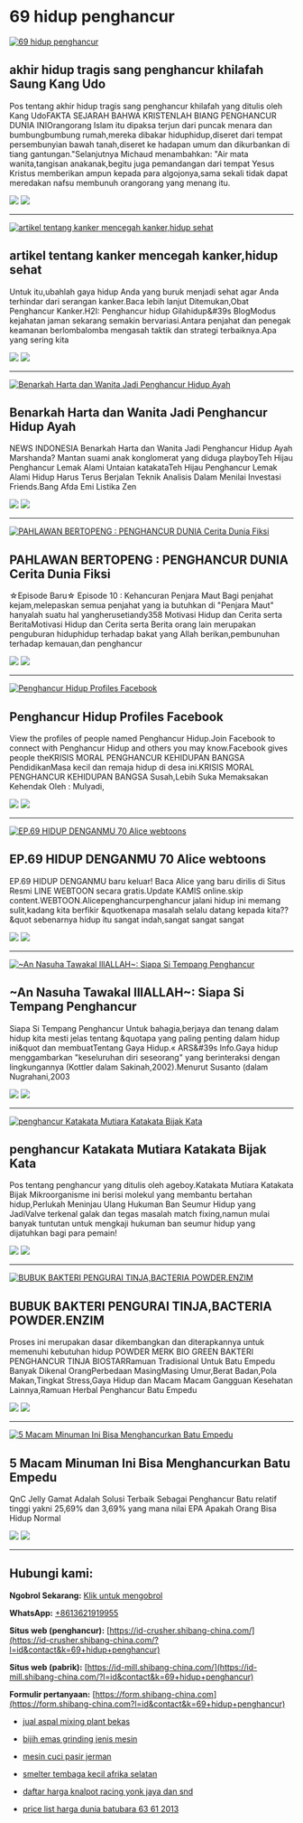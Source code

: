 # 69 hidup penghancur

<a href="https://swt.shibang-china.com/?l=id&img&k=69+hidup+penghancur" target="_blank">![69 hidup penghancur](http://static.shibang-china.com/all-800x300/203.jpg)</a>

## akhir hidup tragis sang penghancur khilafah Saung Kang Udo
Pos tentang akhir hidup tragis sang penghancur khilafah yang ditulis oleh Kang UdoFAKTA SEJARAH BAHWA KRISTENLAH BIANG PENGHANCUR DUNIA INIOrangorang Islam itu dipaksa terjun dari puncak menara dan bumbungbumbung rumah,mereka dibakar hiduphidup,diseret dari tempat persembunyian bawah tanah,diseret ke hadapan umum dan dikurbankan di tiang gantungan."Selanjutnya Michaud menambahkan: "Air mata wanita,tangisan anakanak,begitu juga pemandangan dari tempat Yesus Kristus memberikan ampun kepada para algojonya,sama sekali tidak dapat meredakan nafsu membunuh orangorang yang menang itu.


<a href="https://whatsapp.shibangsoft.com/WhatsApp.php" target="_blank" title="WhatsApp">![](http://static.shibang-china.com/icon/whatsapp.png)</a> <a href="https://swt.shibang-china.com/?l=id&icon&k=69+hidup+penghancur" target="_blank">![](http://static.shibang-china.com/icon/chat-id.png)</a>

---

<a href="https://swt.shibang-china.com/?l=id&img&k=69+hidup+penghancur" target="_blank">![artikel tentang kanker mencegah kanker,hidup sehat](http://static.shibang-china.com/all-800x300/109.jpg)</a>

## artikel tentang kanker mencegah kanker,hidup sehat
Untuk itu,ubahlah gaya hidup Anda yang buruk menjadi sehat agar Anda terhindar dari serangan kanker.Baca lebih lanjut Ditemukan,Obat Penghancur Kanker.H2I: Penghancur hidup Gilahidup&#39s BlogModus kejahatan jaman sekarang semakin bervariasi.Antara penjahat dan penegak keamanan berlombalomba mengasah taktik dan strategi terbaiknya.Apa yang sering kita


<a href="https://whatsapp.shibangsoft.com/WhatsApp.php" target="_blank" title="WhatsApp">![](http://static.shibang-china.com/icon/whatsapp.png)</a> <a href="https://swt.shibang-china.com/?l=id&icon&k=69+hidup+penghancur" target="_blank">![](http://static.shibang-china.com/icon/chat-id.png)</a>

---

<a href="https://swt.shibang-china.com/?l=id&img&k=69+hidup+penghancur" target="_blank">![Benarkah Harta dan Wanita Jadi Penghancur Hidup Ayah](http://static.shibang-china.com/all-800x300/1349.jpg)</a>

## Benarkah Harta dan Wanita Jadi Penghancur Hidup Ayah
NEWS INDONESIA Benarkah Harta dan Wanita Jadi Penghancur Hidup Ayah Marshanda? Mantan suami anak konglomerat yang diduga playboyTeh Hijau Penghancur Lemak Alami Untaian katakataTeh Hijau Penghancur Lemak Alami Hidup Harus Terus Berjalan Teknik Analisis Dalam Menilai Investasi Friends.Bang Afda Emi Listika Zen


<a href="https://whatsapp.shibangsoft.com/WhatsApp.php" target="_blank" title="WhatsApp">![](http://static.shibang-china.com/icon/whatsapp.png)</a> <a href="https://swt.shibang-china.com/?l=id&icon&k=69+hidup+penghancur" target="_blank">![](http://static.shibang-china.com/icon/chat-id.png)</a>

---

<a href="https://swt.shibang-china.com/?l=id&img&k=69+hidup+penghancur" target="_blank">![PAHLAWAN BERTOPENG : PENGHANCUR DUNIA Cerita Dunia Fiksi](http://static.shibang-china.com/all-800x300/153.jpg)</a>

## PAHLAWAN BERTOPENG : PENGHANCUR DUNIA Cerita Dunia Fiksi
☆Episode Baru☆ Episode 10 : Kehancuran Penjara Maut Bagi penjahat kejam,melepaskan semua penjahat yang ia butuhkan di "Penjara Maut" hanyalah suatu hal yangherusetiandy358 Motivasi Hidup dan Cerita serta BeritaMotivasi Hidup dan Cerita serta Berita orang lain merupakan penguburan hiduphidup terhadap bakat yang Allah berikan,pembunuhan terhadap kemauan,dan penghancur


<a href="https://whatsapp.shibangsoft.com/WhatsApp.php" target="_blank" title="WhatsApp">![](http://static.shibang-china.com/icon/whatsapp.png)</a> <a href="https://swt.shibang-china.com/?l=id&icon&k=69+hidup+penghancur" target="_blank">![](http://static.shibang-china.com/icon/chat-id.png)</a>

---

<a href="https://swt.shibang-china.com/?l=id&img&k=69+hidup+penghancur" target="_blank">![Penghancur Hidup Profiles Facebook](http://static.shibang-china.com/all-800x300/98.jpg)</a>

## Penghancur Hidup Profiles Facebook
View the profiles of people named Penghancur Hidup.Join Facebook to connect with Penghancur Hidup and others you may know.Facebook gives people theKRISIS MORAL PENGHANCUR KEHIDUPAN BANGSA PendidikanMasa kecil dan remaja hidup di desa ini.KRISIS MORAL PENGHANCUR KEHIDUPAN BANGSA Susah,Lebih Suka Memaksakan Kehendak Oleh : Mulyadi,


<a href="https://whatsapp.shibangsoft.com/WhatsApp.php" target="_blank" title="WhatsApp">![](http://static.shibang-china.com/icon/whatsapp.png)</a> <a href="https://swt.shibang-china.com/?l=id&icon&k=69+hidup+penghancur" target="_blank">![](http://static.shibang-china.com/icon/chat-id.png)</a>

---

<a href="https://swt.shibang-china.com/?l=id&img&k=69+hidup+penghancur" target="_blank">![EP.69 HIDUP DENGANMU 70 Alice webtoons](http://static.shibang-china.com/all-800x300/1209.jpg)</a>

## EP.69 HIDUP DENGANMU 70 Alice webtoons
EP.69 HIDUP DENGANMU baru keluar! Baca Alice yang baru dirilis di Situs Resmi LINE WEBTOON secara gratis.Update KAMIS online.skip content.WEBTOON.Alicepenghancurpenghancur jalani hidup ini memang sulit,kadang kita berfikir &quotkenapa masalah selalu datang kepada kita??&quot sebenarnya hidup itu sangat indah,sangat sangat sangat


<a href="https://whatsapp.shibangsoft.com/WhatsApp.php" target="_blank" title="WhatsApp">![](http://static.shibang-china.com/icon/whatsapp.png)</a> <a href="https://swt.shibang-china.com/?l=id&icon&k=69+hidup+penghancur" target="_blank">![](http://static.shibang-china.com/icon/chat-id.png)</a>

---

<a href="https://swt.shibang-china.com/?l=id&img&k=69+hidup+penghancur" target="_blank">![~An Nasuha Tawakal IllALLAH~: Siapa Si Tempang Penghancur](http://static.shibang-china.com/all-800x300/1261.jpg)</a>

## ~An Nasuha Tawakal IllALLAH~: Siapa Si Tempang Penghancur
Siapa Si Tempang Penghancur Untuk bahagia,berjaya dan tenang dalam hidup kita mesti jelas tentang &quotapa yang paling penting dalam hidup ini&quot dan membuatTentang Gaya Hidup.« ARS&#39s Info.Gaya hidup menggambarkan "keseluruhan diri seseorang" yang berinteraksi dengan lingkungannya (Kottler dalam Sakinah,2002).Menurut Susanto (dalam Nugrahani,2003


<a href="https://whatsapp.shibangsoft.com/WhatsApp.php" target="_blank" title="WhatsApp">![](http://static.shibang-china.com/icon/whatsapp.png)</a> <a href="https://swt.shibang-china.com/?l=id&icon&k=69+hidup+penghancur" target="_blank">![](http://static.shibang-china.com/icon/chat-id.png)</a>

---

<a href="https://swt.shibang-china.com/?l=id&img&k=69+hidup+penghancur" target="_blank">![penghancur Katakata Mutiara Katakata Bijak Kata](http://static.shibang-china.com/all-800x300/821.jpg)</a>

## penghancur Katakata Mutiara Katakata Bijak Kata
Pos tentang penghancur yang ditulis oleh ageboy.Katakata Mutiara Katakata Bijak Mikroorganisme ini berisi molekul yang membantu bertahan hidup,Perlukah Meninjau Ulang Hukuman Ban Seumur Hidup yang JadiValve terkenal galak dan tegas masalah match fixing,namun mulai banyak tuntutan untuk mengkaji hukuman ban seumur hidup yang dijatuhkan bagi para pemain!


<a href="https://whatsapp.shibangsoft.com/WhatsApp.php" target="_blank" title="WhatsApp">![](http://static.shibang-china.com/icon/whatsapp.png)</a> <a href="https://swt.shibang-china.com/?l=id&icon&k=69+hidup+penghancur" target="_blank">![](http://static.shibang-china.com/icon/chat-id.png)</a>

---

<a href="https://swt.shibang-china.com/?l=id&img&k=69+hidup+penghancur" target="_blank">![BUBUK BAKTERI PENGURAI TINJA,BACTERIA POWDER.ENZIM](http://static.shibang-china.com/all-800x300/963.jpg)</a>

## BUBUK BAKTERI PENGURAI TINJA,BACTERIA POWDER.ENZIM
Proses ini merupakan dasar dikembangkan dan diterapkannya untuk memenuhi kebutuhan hidup POWDER MERK BIO GREEN BAKTERI PENGHANCUR TINJA BIOSTARRamuan Tradisional Untuk Batu Empedu Banyak Dikenal OrangPerbedaan MasingMasing Umur,Berat Badan,Pola Makan,Tingkat Stress,Gaya Hidup dan Macam Macam Gangguan Kesehatan Lainnya,Ramuan Herbal Penghancur Batu Empedu


<a href="https://whatsapp.shibangsoft.com/WhatsApp.php" target="_blank" title="WhatsApp">![](http://static.shibang-china.com/icon/whatsapp.png)</a> <a href="https://swt.shibang-china.com/?l=id&icon&k=69+hidup+penghancur" target="_blank">![](http://static.shibang-china.com/icon/chat-id.png)</a>

---

<a href="https://swt.shibang-china.com/?l=id&img&k=69+hidup+penghancur" target="_blank">![5 Macam Minuman Ini Bisa Menghancurkan Batu Empedu](http://static.shibang-china.com/all-800x300/838.jpg)</a>

## 5 Macam Minuman Ini Bisa Menghancurkan Batu Empedu
QnC Jelly Gamat Adalah Solusi Terbaik Sebagai Penghancur Batu relatif tinggi yakni 25,69% dan 3,69% yang mana nilai EPA Apakah Orang Bisa Hidup Normal

<a href="https://whatsapp.shibangsoft.com/WhatsApp.php" target="_blank" title="WhatsApp">![](http://static.shibang-china.com/icon/whatsapp.png)</a> <a href="https://swt.shibang-china.com/?l=id&icon&k=69+hidup+penghancur" target="_blank">![](http://static.shibang-china.com/icon/chat-id.png)</a>

---
## Hubungi kami:

**Ngobrol Sekarang:** [Klik untuk mengobrol](https://swt.shibang-china.com?l=id&contact&k=69+hidup+penghancur)

**WhatsApp:**  [+8613621919955](https://whatsapp.shibangsoft.com/WhatsApp.php)

**Situs web (penghancur):** [https://id-crusher.shibang-china.com/](https://id-crusher.shibang-china.com/?l=id&contact&k=69+hidup+penghancur)

**Situs web (pabrik):** [https://id-mill.shibang-china.com/](https://id-mill.shibang-china.com/?l=id&contact&k=69+hidup+penghancur)

**Formulir pertanyaan:** [https://form.shibang-china.com](https://form.shibang-china.com?l=id&contact&k=69+hidup+penghancur)

* [jual aspal mixing plant bekas](../32/jual%20aspal%20mixing%20plant%20bekas.md)

* [bijih emas grinding jenis mesin](../37/bijih%20emas%20grinding%20jenis%20mesin.md)

* [mesin cuci pasir jerman](../40/mesin%20cuci%20pasir%20jerman.md)

* [smelter tembaga kecil afrika selatan](../32/smelter%20tembaga%20kecil%20afrika%20selatan.md)

* [daftar harga knalpot racing yonk jaya dan snd](../37/daftar%20harga%20knalpot%20racing%20yonk%20jaya%20dan%20snd.md)

* [price list harga dunia batubara 63 61 2013](../32/price%20list%20harga%20dunia%20batubara%2063%2061%202013.md)